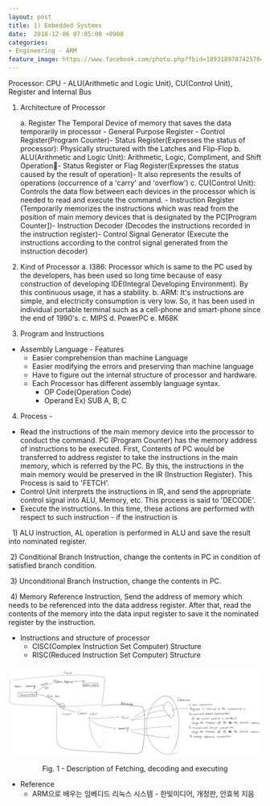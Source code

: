 ```yaml
---
layout: post
title: 1) Embedded Systems
date:  2018-12-06 07:05:00 +0900
categories:
- Engineering - ARM
feature_image: https://www.facebook.com/photo.php?fbid=1893189787425704&set=a.1893187554092594&type=3&theater
---
```

Processor: CPU - ALU(Arithmetic and Logic Unit), CU(Control Unit), Register and Internal Bus

1. Architecture of Processor

    a. Register The Temporal Device of memory that saves the data temporarily in processor - General Purpose Register - Control Register(Program Counter)- Status Register(Expresses the status of processor): Physically structured with the Latches and Flip-Flop
    b. ALU(Arithmetic and Logic Unit): Arithmetic, Logic, Compliment, and Shift Operation- Status Register or Flag Register(Expresses the status caused by the result of operation)- It also represents the results of operations (occurrence of a 'carry' and 'overflow')
    c. CU(Control Unit): Controls the data flow between each devices in the processor which is needed to read and execute the command. - Instruction Register (Temporarily memorizes the instructions which was read from the position of main memory devices that is designated by the PC[Program Counter])- Instruction Decoder (Decodes the instructions recorded in the instruction register)- Control Signal Generator (Execute the instructions according to the control signal generated from the instruction decoder)

2. Kind of Processor
    a. I386: Processor which is same to the PC used by the developers, has been used so long time because of easy construction of developing IDE(Integral Developing Environment). By this continuous usage, it has a stability.
    b. ARM: It's instructions are simple, and electricity consumption is very low. So, it has been used in individual portable terminal such as a cell-phone and smart-phone since the end of 1990's.
    c. MIPS
    d. PowerPC
    e. M68K

3. Program and Instructions
- Assembly Language - Features
  - Easier comprehension than machine Language
  - Easier modifying the errors and preserving than machine language
  - Have to figure out the internal structure of processor and hardware.
  - Each Processor has different assembly language syntax.
    - OP Code(Operation Code)
    - Operand Ex) SUB A, B, C

4. Process -

* Read the instructions of the main memory device into the processor to conduct the command. PC (Program Counter) has the memory address of instructions to be executed. First, Contents of PC would be transferred to address register to take the instructions in the main memory, which is referred by the PC. By this, the instructions in the main memory would be preserved in the IR (Instruction Register). This Process is said to 'FETCH'.
* Control Unit interprets the instructions in IR, and send the appropriate control signal into ALU, Memory, etc. This process is said to 'DECODE'.
* Execute the instructions. In this time, these actions are performed with respect to such instruction - if the instruction is

​    ​   1) ALU instruction, AL operation is performed in ALU and save the result into nominated register.

​       2) Conditional Branch Instruction, change the contents in PC in condition of satisfied branch condition.

​       3) Unconditional Branch Instruction, change the contents in PC.

​       4) Memory Reference Instruction, Send the address of memory which needs to be referenced into the data address register. After that, read the contents of the memory into the data input register to save it the nominated register by the instruction.

- Instructions and structure of processor
  - CISC(Complex Instruction Set Computer) Structure
  - RISC(Reduced Instruction Set Computer) Structure

![useful image](https://raw.githubusercontent.com/brandonkim12/brandonkim12.github.io/master/assets/4.PNG)

<center>Fig. 1 - Description of Fetching, decoding and executing</center>

* Reference
  * ARM으로 배우는 임베디드 리눅스 시스템 - 한빛미디어, 개정판, 안효복 지음